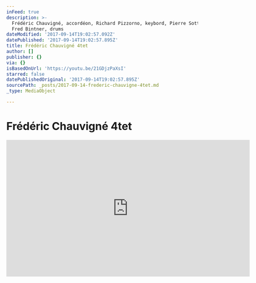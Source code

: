 ```yaml
---
inFeed: true
description: >-
  Frédéric Chauvigné, accordéon, Richard Pizzorno, keybord, Pierre Sottas, bass,
  Fred Bintner, drums
dateModified: '2017-09-14T19:02:57.092Z'
datePublished: '2017-09-14T19:02:57.895Z'
title: Frédéric Chauvigné 4tet
author: []
publisher: {}
via: {}
isBasedOnUrl: 'https://youtu.be/21GDjzPaXsI'
starred: false
datePublishedOriginal: '2017-09-14T19:02:57.895Z'
sourcePath: _posts/2017-09-14-frederic-chauvigne-4tet.md
_type: MediaObject

---
```

# Frédéric Chauvigné 4tet

<iframe src="https://cdn.embedly.com/widgets/media.html?src=https%3A%2F%2Fwww.youtube.com%2Fembed%2F21GDjzPaXsI%3Ffeature%3Doembed&amp;url=http%3A%2F%2Fwww.youtube.com%2Fwatch%3Fv%3D21GDjzPaXsI&amp;image=https%3A%2F%2Fi.ytimg.com%2Fvi%2F21GDjzPaXsI%2Fhqdefault.jpg&amp;key=b7d04c9b404c499eba89ee7072e1c4f7&amp;type=text%2Fhtml&amp;schema=youtube" width="640" height="360" scrolling="no" frameborder="0" allowfullscreen="" style=""></iframe>